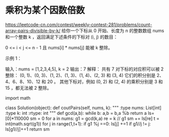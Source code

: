 # 乘积为某个因数倍数

https://leetcode-cn.com/contest/weekly-contest-281/problems/count-array-pairs-divisible-by-k/
给你一个下标从 0 开始、长度为 n 的整数数组 nums 和一个整数 k ，返回满足下述条件的下标对 (i, j) 的数目：

0 <= i < j <= n - 1 且
nums[i] * nums[j] 能被 k 整除。
 

示例 1：

输入：nums = [1,2,3,4,5], k = 2
输出：7
解释：
共有 7 对下标的对应积可以被 2 整除：
(0, 1)、(0, 3)、(1, 2)、(1, 3)、(1, 4)、(2, 3) 和 (3, 4)
它们的积分别是 2、4、6、8、10、12 和 20 。
其他下标对，例如 (0, 2) 和 (2, 4) 的乘积分别是 3 和 15 ，都无法被 2 整除。    

import math

class Solution(object):
    def coutPairs(self, nums, k):
        """
        :type nums: List[int]
        :type k: int
        :rtype: int
        """
        def gcd(a,b):
            while b:
                a,b = b,a %b
            return a
        ls= [0]*110000
        sm = 0
        for a in nums:
            g1 = gcd(k,a)
            re = k // g1
            sm += ls[re]
            t = int(math.sqrt(g1)) 
            for j in range(1,t+1):
                if g1 %j ==0:
                    ls[j] +=1
                    if g1//j != j:
                        ls[g1//j]+=1
        return sm